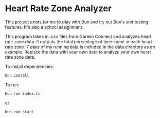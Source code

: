 # Heart Rate Zone Analyzer

This project exists for me to play with Bun and try out Bun's unit testing features. It's also a school assignment.

This program takes in .csv files from Garmin Connect and analyzes heart rate zone data. It outputs the total percentage of time spent in each heart rate zone. 7 days of my running data is included in the data directory as an example. Replace the data with your own data to analyze your own heart rate zone data.

To install dependencies:

```bash
bun install
```

To run:

```bash
bun run index.ts
```
or 

```bash
bun run start
```
